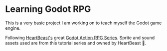 # Learning Godot RPG
This is a very basic project I am working on to teach myself the Godot game engine.

Following [HeartBeast's](https://www.youtube.com/channel/UCrHQNOyU1q6BFEfkNq2CYMA) great [Godot Action RPG Series](https://www.youtube.com/playlist?list=PL9FzW-m48fn2SlrW0KoLT4n5egNdX-W9a). Sprite and sound assets used are from this tutorial series and owned by HeartBeast 💖.